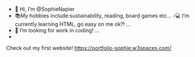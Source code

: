 - 👋 Hi, I’m @SophieNapier
- 📚My hobbies include:sustainability, reading, board games etc...
-💻 I’m currently learning HTML, go easy on me ok?!  ...
- 💞️ I’m looking for work in coding! ...
-
Check out my first website! https://portfolio-sophie.w3spaces.com/
<!---

--->

